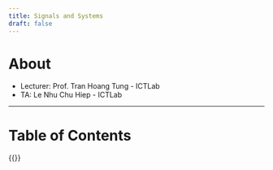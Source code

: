 ```yaml
---
title: Signals and Systems
draft: false
---
```


# About
- Lecturer: Prof. Tran Hoang Tung - ICTLab
- TA: Le Nhu Chu Hiep - ICTLab

---
# Table of Contents
{{<toc-tree>}}